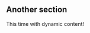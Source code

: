 ## Another section
This time with dynamic content!
<Content v-bind="$attrs" />

<script setup>
</script>

<style scoped>
</style>
